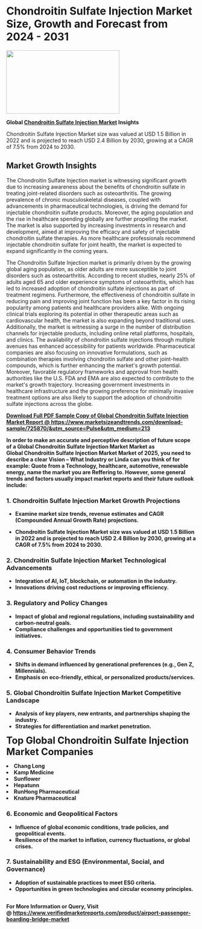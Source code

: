 <H1>Chondroitin Sulfate Injection Market Size, Growth and Forecast from 2024 - 2031</H1><img class="aligncenter size-medium wp-image-584254" src="https://thirdeyenews.in/wp-content/uploads/2024/09/Global-Market-Research-300x168.jpeg" alt="" width="300" height="168" /><p><strong>Global&nbsp;<a href="https://www.marketsizeandtrends.com/download-sample/725870/&amp;utm_source=Pulse&amp;utm_medium=213">Chondroitin Sulfate Injection Market</a> Insights</strong></p><p>Chondroitin Sulfate Injection Market size was valued at USD 1.5 Billion in 2022 and is projected to reach USD 2.4 Billion by 2030, growing at a CAGR of 7.5% from 2024 to 2030.</p><p><h2>Market Growth Insights</h2> <p>The Chondroitin Sulfate Injection market is witnessing significant growth due to increasing awareness about the benefits of chondroitin sulfate in treating joint-related disorders such as osteoarthritis. The growing prevalence of chronic musculoskeletal diseases, coupled with advancements in pharmaceutical technologies, is driving the demand for injectable chondroitin sulfate products. Moreover, the aging population and the rise in healthcare spending globally are further propelling the market. The market is also supported by increasing investments in research and development, aimed at improving the efficacy and safety of injectable chondroitin sulfate therapies. As more healthcare professionals recommend injectable chondroitin sulfate for joint health, the market is expected to expand significantly in the coming years.</p> <p><strong><a href="#"></a></strong></p> <p>The Chondroitin Sulfate Injection market is primarily driven by the growing global aging population, as older adults are more susceptible to joint disorders such as osteoarthritis. According to recent studies, nearly 25% of adults aged 65 and older experience symptoms of osteoarthritis, which has led to increased adoption of chondroitin sulfate injections as part of treatment regimens. Furthermore, the effectiveness of chondroitin sulfate in reducing pain and improving joint function has been a key factor in its rising popularity among patients and healthcare providers alike. With ongoing clinical trials exploring its potential in other therapeutic areas such as cardiovascular health, the market is also expanding beyond traditional uses. Additionally, the market is witnessing a surge in the number of distribution channels for injectable products, including online retail platforms, hospitals, and clinics. The availability of chondroitin sulfate injections through multiple avenues has enhanced accessibility for patients worldwide. Pharmaceutical companies are also focusing on innovative formulations, such as combination therapies involving chondroitin sulfate and other joint-health compounds, which is further enhancing the market's growth potential. Moreover, favorable regulatory frameworks and approval from health authorities like the U.S. FDA and EMA are also expected to contribute to the market's growth trajectory. Increasing government investments in healthcare infrastructure and the growing preference for minimally invasive treatment options are also likely to support the adoption of chondroitin sulfate injections across the globe. <p><strong><a href="#"></p><p><span class=""><strong>Download Full PDF Sample Copy of Global Chondroitin Sulfate Injection Market Report</strong> @ <a href="https://www.marketsizeandtrends.com/download-sample/725870/&amp;utm_source=Pulse&amp;utm_medium=213" target="_blank">https://www.marketsizeandtrends.com/download-sample/725870/&amp;utm_source=Pulse&amp;utm_medium=213</a></span></p><p>In order to make an accurate and perceptive description of future scope of a Global&nbsp;Chondroitin Sulfate Injection Market Market as Global&nbsp;Chondroitin Sulfate Injection Market Market of 2025, you need to describe a clear Vision &ndash; What Industry or Linda can you think of for example: Quote from a Technology, healthcare, automotive, renewable energy, name the market you are Reffering to. However, some general trends and factors usually impact market reports and their future outlook include:</p><h3>1.&nbsp;<strong>Chondroitin Sulfate Injection Market Growth Projections</strong></h3><ul><li>Examine market size trends, revenue estimates and CAGR (Compounded Annual Growth Rate) projections.</li><li><p>Chondroitin Sulfate Injection Market size was valued at USD 1.5 Billion in 2022 and is projected to reach USD 2.4 Billion by 2030, growing at a CAGR of 7.5% from 2024 to 2030.</p></li></ul><h3>2.&nbsp;<strong>Chondroitin Sulfate Injection Market Technological Advancements</strong></h3><ul><li>Integration of AI, IoT, blockchain, or automation in the industry.</li><li>Innovations driving cost reductions or improving efficiency.</li></ul><h3>3.&nbsp;<strong>Regulatory and Policy Changes</strong></h3><ul><li>Impact of global and regional regulations, including sustainability and carbon-neutral goals.</li><li>Compliance challenges and opportunities tied to government initiatives.</li></ul><h3>4.&nbsp;<strong>Consumer Behavior Trends</strong></h3><ul><li>Shifts in demand influenced by generational preferences (e.g., Gen Z, Millennials).</li><li>Emphasis on eco-friendly, ethical, or personalized products/services.</li></ul><h3>5.&nbsp;<strong>Global Chondroitin Sulfate Injection Market Competitive Landscape</strong></h3><ul><li>Analysis of key players, new entrants, and partnerships shaping the industry.</li><li>Strategies for differentiation and market penetration.</li></ul><p data-pm-slice="1 1 []"><span style="color: inherit; font-family: inherit; font-size: 25px;">Top Global Chondroitin Sulfate Injection Market Companies</span></p><div class="" data-test-id=""><p><li>Chang Long</li><li> Kamp Medicine</li><li> Sunflower</li><li> Hepatunn</li><li> RunHong Pharmaceutical</li><li> Knature Pharmaceutical</li></p></div><h3>6.&nbsp;<strong>Economic and Geopolitical Factors</strong></h3><ul><li>Influence of global economic conditions, trade policies, and geopolitical events.</li><li>Resilience of the market to inflation, currency fluctuations, or global crises.</li></ul><h3>7.&nbsp;<strong>Sustainability and ESG (Environmental, Social, and Governance)</strong></h3><ul><li>Adoption of sustainable practices to meet ESG criteria.</li><li>Opportunities in green technologies and circular economy principles.</li></ul><h2><strong style="font-size: 14px;">For More Information or Query, Visit @&nbsp;</strong><a style="background-color: #ffffff; font-size: 14px;" href="https://www.marketsizeandtrends.com/report/chondroitin-sulfate-injection-market/" target="_blank">https://www.verifiedmarketreports.com/product/airport-passenger-boarding-bridge-market</a></h2>
